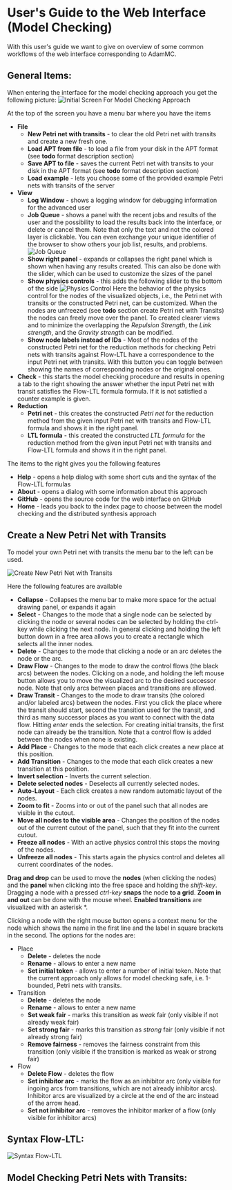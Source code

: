 User's Guide to the Web Interface (Model Checking)
==================================================
With this user's guide we want to give on overview of some common workflows of the web interface corresponding to AdamMC.

General Items:
--------------
When entering the interface for the model checking approach you get the following picture:
![Initial Screen For Model Checking Approach](screenshots/mc_initial_4k.png)

At the top of the screen you have a menu bar where you have the items

- **File**
  * **New Petri net with transits** - to clear the old Petri net with transits and create a new fresh one.
  * **Load APT from file** - to load a file from your disk in the APT format (see **todo** format description section)
  * **Save APT to file** - saves the current Petri net with transits to your disk in the APT format (see **todo** format description section)
  * **Load example** - lets you choose some of the provided example Petri nets with transits of the server
- **View**
  * **Log Window** - shows a logging window for debugging information for the advanced user
  * **Job Queue** - shows a panel with the recent jobs and results of the user and the possibility to load the results back into the interface, or delete or cancel them. Note that only the text and not the colored layer is clickable. You can even exchange your unique identifier of the browser to show others your job list, results, and problems.
![Job Queue](screenshots/mc_job_queue_4k.png)
  * **Show right panel** - expands or collapses the right panel which is shown when having any results created. This can also be done with the slider, which can be used to customize the sizes of the panel
  * **Show physics controls** - this adds the following slider to the bottom of the side
![Physics Control](screenshots/mc_physics_control_4k.png)
Here the behavior of the physics control for the nodes of the visualized objects, i.e., the Petri net with transits or the constructed Petri net, can be customized. When the nodes are unfreezed (see **todo** section create Petri net with Transits) the nodes can freely move over the panel. To created clearer views and to minimize the overlapping the *Repulsion Strength*, the *Link strength*, and the *Gravity strength* can be modified.
  * **Show node labels instead of IDs** - Most of the nodes of the  constructed Petri net for the reduction methods for checking Petri nets with transits against Flow-LTL have a correspondence to the input Petri net with transits. With this button you can toggle between showing the names of corresponding nodes or the original ones.
- **Check** - this starts the model checking procedure and results in opening a tab to the right showing the answer whether the input Petri net with transit satisfies the Flow-LTL formula formula. If it is not satisfied a counter example is given.
- **Reduction**
  * **Petri net** - this creates the constructed *Petri net* for the reduction method from the given input Petri net with transits and Flow-LTL formula and shows it in the right panel.
  * **LTL formula** - this created the constructed *LTL formula* for the reduction method from the given input Petri net with transits and Flow-LTL formula and shows it in the right panel.

The items to the right gives you the following features

- **Help** - opens a help dialog with some short cuts and the syntax of the Flow-LTL formulas
- **About** - opens a dialog with some information about this approach
- **GitHub** - opens the source code for the web interface on GitHub
- **Home** - leads you back to the index page to choose between the model checking and the distributed synthesis approach

Create a New Petri Net with Transits
------------------------------------
To model your own Petri net with transits the menu bar to the left can be used.

![Create New Petri Net with Transits](screenshots/mc_expanded_toolbar_4k_small.png)

Here the following features are available

- **Collapse** - Collapses the menu bar to make more space for the actual drawing panel, or expands it again
- **Select** - Changes to the mode that a single node can be selected by clicking the node or several nodes can be selected by holding the ctrl-key while clicking the next node. In general clicking and holding the left button down in a free area allows you to create a rectangle which selects all the inner nodes.
- **Delete** - Changes to the mode that clicking a node or an arc deletes the node or the arc.
- **Draw Flow** - Changes to the mode to draw the control flows (the black arcs) between the nodes. Clicking on a node, and holding the left mouse button allows you to move the visualized arc to the desired successor node. Note that only arcs between places and transitions are allowed.
- **Draw Transit** - Changes to the mode to draw transits (the colored and/or labeled arcs) between the nodes. First you click the place where the transit should start, second the transition used for the transit, and third as many successor places as you want to connect with the data flow. Hitting *enter* ends the selection. For creating initial transits, the first node can already be the transition. Note that a control flow is added between the nodes when none is existing.
- **Add Place** - Changes to the mode that each click creates a new place at this position.
- **Add Transition** - Changes to the mode that each click creates a new transition at this position. 
- **Invert selection** - Inverts the current selection.
- **Delete selected nodes** - Deselects all currently selected nodes.
- **Auto-Layout** - Each click creates a new random automatic layout of the nodes.
- **Zoom to fit** - Zooms into or out of the panel such that all nodes are visible in the cutout.
- **Move all nodes to the visible area** - Changes the position of the nodes out of the current cutout of the panel, such that they fit into the current cutout.
- **Freeze all nodes** - With an active physics control this stops the moving of the nodes.
- **Unfreeze all nodes** - This starts again the physics control and deletes all current coordinates of the nodes.

**Drag and drop** can be used to move the **nodes** (when clicking the nodes) and the **panel** when clicking into the free space and holding the *shift-key*. Dragging a node with a pressed *ctrl-key* **snaps** the node **to a grid**. **Zoom in and out** can be done with the mouse wheel. **Enabled transitions** are visualized with an asterisk *.

Clicking a node with the right mouse button opens a context menu for the node which shows the name in the first line and the label in square brackets in the second. The options for the nodes are:

- Place
  * **Delete** - deletes the node
  * **Rename** - allows to enter a new name
  * **Set initial token** -  allows to enter a number of initial token. Note that the current approach only allows for model checking safe, i.e. 1-bounded, Petri nets with transits.
- Transition
  * **Delete** - deletes the node
  * **Rename** - allows to enter a new name
  * **Set weak fair** - marks this transition as *weak* fair (only visible if not already weak fair)
  * **Set strong fair** - marks this transition as *strong* fair (only visible if not already strong fair)
  * **Remove fairness** - removes the fairness constraint from this transition (only visible if the transition is marked as weak or strong fair)
- Flow
  * **Delete Flow** - deletes the flow
  * **Set inhibitor arc** - marks the flow as an inhibitor arc (only visible for ingoing arcs from transitions, which are not already inhibitor arcs). Inhibitor arcs are visualized by a circle at the end of the arc instead of the arrow head.
  * **Set not inhibitor arc** - removes the inhibitor marker of a flow (only visible for inhibitor arcs) 

Syntax Flow-LTL:
----------------
![Syntax Flow-LTL](screenshots/mc_syntax_flowLTL.png)



Model Checking Petri Nets with Transits:
----------------------------------------
